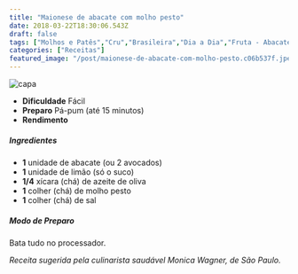 ```yaml
---
title: "Maionese de abacate com molho pesto"
date: 2018-03-22T18:30:06.543Z
draft: false
tags: ["Molhos e Patês","Cru","Brasileira","Dia a Dia","Fruta - Abacate","Receitas","Receitas simples e fáceis","Vegetarianismo"]
categories: ["Receitas"]
featured_image: "/post/maionese-de-abacate-com-molho-pesto.c06b537f.jpeg"
---
```


![capa](/post/maionese-de-abacate-com-molho-pesto.c06b537f.jpeg)

*   **Dificuldade** Fácil
*   **Preparo** Pá-pum (até 15 minutos)
*   **Rendimento**

##### Ingredientes

*   **1** unidade de abacate (ou 2 avocados)
*   **1** unidade de limão (só o suco)
*   **1/4** xícara (chá) de azeite de oliva
*   **1** colher (chá) de molho pesto
*   **1** colher (chá) de sal

##### Modo de Preparo

Bata tudo no processador.

_Receita sugerida pela culinarista saudável Monica Wagner, de São Paulo._
